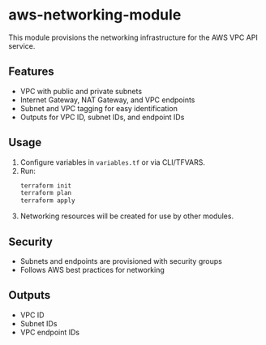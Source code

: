 # aws-networking-module

This module provisions the networking infrastructure for the AWS VPC API service.

## Features
- VPC with public and private subnets
- Internet Gateway, NAT Gateway, and VPC endpoints
- Subnet and VPC tagging for easy identification
- Outputs for VPC ID, subnet IDs, and endpoint IDs

## Usage
1. Configure variables in `variables.tf` or via CLI/TFVARS.
2. Run:
   ```sh
   terraform init
   terraform plan
   terraform apply
   ```
3. Networking resources will be created for use by other modules.

## Security
- Subnets and endpoints are provisioned with security groups
- Follows AWS best practices for networking

## Outputs
- VPC ID
- Subnet IDs
- VPC endpoint IDs
